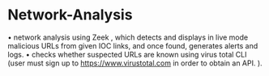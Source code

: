 # Network-Analysis

•	network analysis using Zeek , which detects and displays in live mode malicious URLs from given IOC links, and  once found, generates alerts and logs.
•	checks whether suspected URLs are known using virus total CLI (user must sign up to https://www.virustotal.com in order to obtain an API. ).

